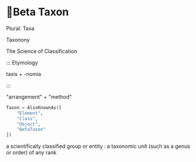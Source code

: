 # 🔷<beta>Beta Taxon</beta>

Plural: Taxa

Taxonony

The Science of Classification

::: Etymology

taxis + -nomia

:::

"arrangement" + "method"

```py
Taxon = AlsoKnownAs([
    "Element",
    "Class",
    "Object",
    "BetaTaxon"
])

```

a scientifically classified group or entity : a taxonomic unit (such as a genus or order) of any rank
